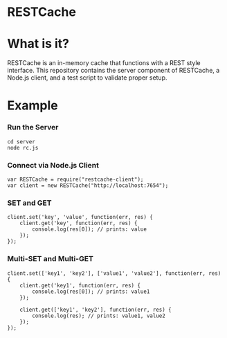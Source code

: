 RESTCache
=========

# What is it?

RESTCache is an in-memory cache that functions with a REST style interface. This repository contains the server component of RESTCache, a Node.js client, and a test script to validate proper setup.

# Example

### Run the Server

```node
cd server
node rc.js
```

### Connect via Node.js Client
```node
var RESTCache = require("restcache-client");
var client = new RESTCache("http://localhost:7654");
```

### SET and GET
```node
client.set('key', 'value', function(err, res) {
    client.get('key', function(err, res) {
        console.log(res[0]); // prints: value
    });
});
```

### Multi-SET and Multi-GET
```node
client.set(['key1', 'key2'], ['value1', 'value2'], function(err, res) {
    client.get('key1', function(err, res) {
        console.log(res[0]); // prints: value1
    });
    
    client.get(['key1', 'key2'], function(err, res) {
        console.log(res); // prints: value1, value2
    });
});
```
